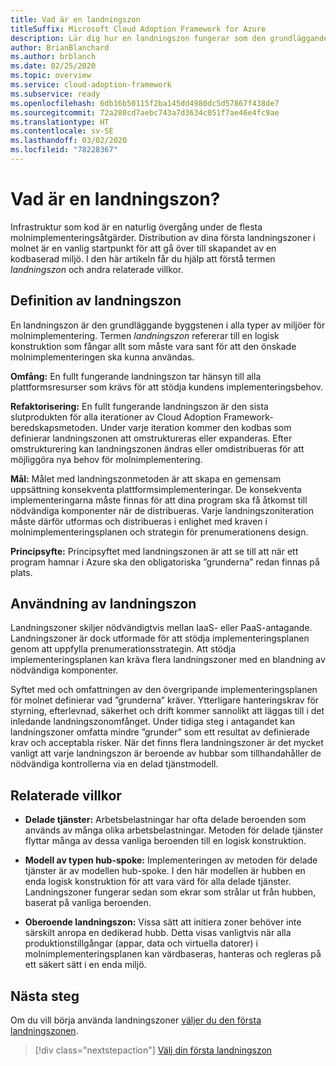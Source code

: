 ```yaml
---
title: Vad är en landningszon
titleSuffix: Microsoft Cloud Adoption Framework for Azure
description: Lär dig hur en landningszon fungerar som den grundläggande byggstenen i alla typer av miljöer för molnimplementering.
author: BrianBlanchard
ms.author: brblanch
ms.date: 02/25/2020
ms.topic: overview
ms.service: cloud-adoption-framework
ms.subservice: ready
ms.openlocfilehash: 6db16b50115f2ba145dd4980dc5d57867f438de7
ms.sourcegitcommit: 72a280cd7aebc743a7d3634c051f7ae46e4fc9ae
ms.translationtype: HT
ms.contentlocale: sv-SE
ms.lasthandoff: 03/02/2020
ms.locfileid: "78228367"
---
```

<!-- markdownlint-disable MD026 -->

# <a name="what-is-a-landing-zone"></a>Vad är en landningszon?

Infrastruktur som kod är en naturlig övergång under de flesta molnimplementeringsåtgärder. Distribution av dina första landningszoner i molnet är en vanlig startpunkt för att gå över till skapandet av en kodbaserad miljö. I den här artikeln får du hjälp att förstå termen _landningszon_ och andra relaterade villkor.

## <a name="landing-zone-definition"></a>Definition av landningszon

En landningszon är den grundläggande byggstenen i alla typer av miljöer för molnimplementering. Termen _landningszon_ refererar till en logisk konstruktion som fångar allt som måste vara sant för att den önskade molnimplementeringen ska kunna användas.

**Omfång:** En fullt fungerande landningszon tar hänsyn till alla plattformsresurser som krävs för att stödja kundens implementeringsbehov.

**Refaktorisering:** En fullt fungerande landningszon är den sista slutprodukten för alla iterationer av Cloud Adoption Framework-beredskapsmetoden. Under varje iteration kommer den kodbas som definierar landningszonen att omstruktureras eller expanderas. Efter omstrukturering kan landningszonen ändras eller omdistribueras för att möjliggöra nya behov för molnimplementering.

**Mål:** Målet med landningszonmetoden är att skapa en gemensam uppsättning konsekventa plattformsimplementeringar. De konsekventa implementeringarna måste finnas för att dina program ska få åtkomst till nödvändiga komponenter när de distribueras. Varje landningszoniteration måste därför utformas och distribueras i enlighet med kraven i molnimplementeringsplanen och strategin för prenumerationens design.

**Principsyfte:** Principsyftet med landningszonen är att se till att när ett program hamnar i Azure ska den obligatoriska ”grunderna” redan finnas på plats.

## <a name="landing-zone-usage"></a>Användning av landningszon

Landningszoner skiljer nödvändigtvis mellan IaaS- eller PaaS-antagande. Landningszoner är dock utformade för att stödja implementeringsplanen genom att uppfylla prenumerationsstrategin. Att stödja implementeringsplanen kan kräva flera landningszoner med en blandning av nödvändiga komponenter.

Syftet med och omfattningen av den övergripande implementeringsplanen för molnet definierar vad ”grunderna” kräver. Ytterligare hanteringskrav för styrning, efterlevnad, säkerhet och drift kommer sannolikt att läggas till i det inledande landningszonomfånget. Under tidiga steg i antagandet kan landningszoner omfatta mindre ”grunder” som ett resultat av definierade krav och acceptabla risker.  När det finns flera landningszoner är det mycket vanligt att varje landningszon är beroende av hubbar som tillhandahåller de nödvändiga kontrollerna via en delad tjänstmodell.

## <a name="related-terms"></a>Relaterade villkor

- **Delade tjänster:** Arbetsbelastningar har ofta delade beroenden som används av många olika arbetsbelastningar. Metoden för delade tjänster flyttar många av dessa vanliga beroenden till en logisk konstruktion.

- **Modell av typen hub-spoke:** Implementeringen av metoden för delade tjänster är av modellen hub-spoke. I den här modellen är hubben en enda logisk konstruktion för att vara värd för alla delade tjänster. Landningszoner fungerar sedan som ekrar som strålar ut från hubben, baserat på vanliga beroenden.

- **Oberoende landningszon:** Vissa sätt att initiera zoner behöver inte särskilt anropa en dedikerad hubb. Detta visas vanligtvis när alla produktionstillgångar (appar, data och virtuella datorer) i molnimplementeringsplanen kan värdbaseras, hanteras och regleras på ett säkert sätt i en enda miljö.

## <a name="next-steps"></a>Nästa steg

Om du vill börja använda landningszoner [väljer du den första landningszonen](./first-landing-zone.md).

> [!div class="nextstepaction"]
> [Välj din första landningszon](./first-landing-zone.md)
